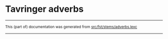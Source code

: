 # Tavringer adverbs

* * *

<small>This (part of) documentation was generated from [src/fst/stems/adverbs.lexc](https://github.com/giellalt/lang-rmu/blob/main/src/fst/stems/adverbs.lexc)</small>

---

